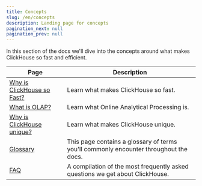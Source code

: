 ```yaml
---
title: Concepts
slug: /en/concepts
description: Landing page for concepts
pagination_next: null
pagination_prev: null
---
```


In this section of the docs we'll dive into the concepts around what makes ClickHouse so fast and efficient. 

| Page                                                             | Description                                                                           |
|------------------------------------------------------------------|---------------------------------------------------------------------------------------|
| [Why is ClickHouse so Fast?](./why-clickhouse-is-so-fast.md)     | Learn what makes ClickHouse so fast.                                                  
| [What is OLAP?](./olap.md)                                       | Learn what Online Analytical Processing is.                                           
| [Why is ClickHouse unique?](../about-us/distinctive-features.md) | Learn what makes ClickHouse unique.                                                   
| [Glossary](./glossary.md)                                        | This page contains a glossary of terms you'll commonly encounter throughout the docs. 
| [FAQ](../faq/index.md)                                           | A compilation of the most frequently asked questions we get about ClickHouse.         
